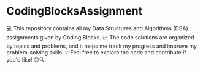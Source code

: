 # CodingBlocksAssignment
💻 This repository contains all my Data Structures and Algorithms (DSA) assignments given by Coding Blocks. 📈 The code solutions are organized by topics and problems, and it helps me track my progress and improve my problem-solving skills. 💡 Feel free to explore the code and contribute if you'd like! 😊🔍
